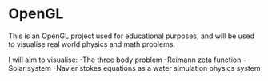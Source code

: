 # OpenGL
This is an OpenGL project used for educational purposes, and will be used to visualise real world physics and math problems.

I will aim to visualise:
-The three body problem
-Reimann zeta function
-Solar system
-Navier stokes equations as a water simulation physics system
